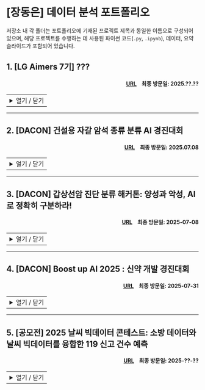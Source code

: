 # [장동은] 데이터 분석 포트폴리오
저장소 내 각 폴더는 포트폴리오에 기재된 프로젝트 제목과 동일한 이름으로 구성되어 있으며, 해당 프로젝트를 수행하는 데 사용된 파이썬 코드(`.py`, `.ipynb`), 데이터, 요약 슬라이드가 포함되어 있습니다.

## 1. [LG Aimers 7기] ???
#### <div align='right'>[URL](https://lgaimers.ai/)&nbsp;&nbsp;&nbsp;&nbsp;최종 방문일: 2025.??.??</div>

<table>
<tr>
<td>
<details>
<summary>열기 / 닫기</summary>

<br>2025.??.?? - 2025.??.??</div>
  
### 분석 개요

### 분석 대상

### 분석 방안

### 분석 결과

### 개선점

</details>
</td>
</tr>
</table>

---

## 2. [DACON] 건설용 자갈 암석 종류 분류 AI 경진대회
#### <div align='right'>[URL](https://dacon.io/competitions/official/236471/overview/description)&nbsp;&nbsp;&nbsp;&nbsp;최종 방문일: 2025.07.08</div>

<table>
<tr>
<td>
<details>
<summary>열기 / 닫기</summary>

<br>2025.04.26 - 2025.05.28

### 분석 개요

* 자갈의 암석 종류는 콘크리트와 아스팔트의 품질에 직접적인 영향을 미치므로, 정확한 분류가 요구된다.

* 기존 수작업 방식은 많은 시간과 비용이 소요될 뿐 아니라, 검사자의 숙련도에 따라 정확도에 편차가 발생하는 한계가 있다.

* 건설용 자갈 이미지를 활용해 암석 종류를 분류하는 AI 알고리즘 개발을 목표로 한다.

### 분석 대상

* 학습 데이터: 총 380,020장의 자갈 이미지가 7개 클래스로 분류되어 제공되었으며, 클래스 간 빈도 차가 크다. 가장 많은 클래스는 가장 적은 클래스보다 약 6배만큼 관측되었다.
  
  |클래스명 |암석 종류 |이미지 수 |비율 (%) |
  |:------|:------|------:|------:|
  |`Andesite` |안산암 |43,802 |11.53 |
  |`Basalt` |현무암 |26,810 |7.05 |
  |`Gneiss` |편마암 |73,914 |19.45 |
  |`Granaite` |화강암 |92,923 |24.45 |
  |`Mud_Sandstone` |이암/사암 |89,467 |23.54 |
  |`Weathered_Rock` |풍화암 |37,169 |9.78 |
  |`Etc` |기타 |15,935 |4.19 |
  |- |- |380,020 |100 |

* 평가 데이터: 클래스 정보가 주어지지 않은 95,006장의 자갈 이미지가 제공되었다.
  
* 평가 기준: Macro F1 Score

### 분석 방안

* 제한된 연산 자원을 고려해, [ImageNet](https://www.image-net.org/)에서 검증된 ConvNeXt Base, Swin V2 Small, EfficientNet V2 Medium을 기반 모형으로 활용하였다. 세 모형 모두 사전학습된 가중치를 초기값으로 사용해 학습을 진행하였다.

* 더 많은 파라미터를 가진 모형이 성능 면에서 유리할 것으로 보였으나, 제한된 연산 자원으로 인해 경량 모형들을 다수 활용한 앙상블 전략을 선택하였다.

* 단순 평균과 같은 관습적인 앙상블 방식 대신, 각 모형의 OOF(Out-of-Fold) 예측 결과를 활용하여 교차 검증 손실 함수를 최소화하는 가중치를 도출하였다.

* 자원 효율 향상을 위해 자동 혼합 정밀도(Automatic Mixed Precision, AMP) 기법을 도입하여 `torch.float32` 대신 `torch.float16`을 적극적으로 활용하였다.

* 클래스 불균형을 고려해, 학습 및 검증 데이터가 동일한 클래스 비율을 갖도록 분할한 후, 손실 함수로 Focal Loss를 사용하였다. Focal Loss와 오버샘플링을 함께 적용한 실험에서 성능 저하가 발생하여, 모형 개발 과정에서 해당 전략은 제외하였다.

* 다양한 환경에서 촬영된 자갈의 색상, 질감, 위치 등의 변화를 모형이 인식할 수 있도록, 회전, 노이즈 추가 등 다양한 데이터 증강(Data Augmentation) 기법을 적용하였다.


### 분석 결과

* 최종 제출 결과: 총 342명의 참가자들 중 58등을 기록하였다.

  |구분 |순위 |Macro F1 |
  |:------|------:|------:|
  |**최종 제출** |**58** |**0.78396** |
  |- |1 |0.93563 |
  |- |2 |0.93306 |
  |- |3 |0.92610 |
  |상위 10% |34 |0.82944|

### 개선점

* 상위권 경쟁자들과 동일한 기반 모형, 학습률(Learning Rate), 스케줄러(Scheduler)를 적용하였으나, 메모리 제약으로 인해 데이터 증강이 제한적이었다. 또한, 학습 속도가 느려 충분한 Epoch을 확보하지 못해, 수렴이 완료되지 않은 모형을 제출하게 되었다.

* 많은 경쟁자들이 Focal Loss와 오버샘플링을 병행하여 높은 성능을 달성한 반면, 해당 프로젝트에서는 두 기법을 함께 사용할 경우 성능 저하가 발생하였다. 이러한 차이는 제한적인 데이터 증강과 짧은 학습 기간에 기인한 것으로 해석된다.

* 상위권 경쟁자들의 실험에 따르면, Focal Loss보다 Weighted Cross-Entropy Loss(WCE Loss)가 소폭 더 안정적인 성능을 보였으며, 해당 문제에서는 WCE Loss가 더 적합한 손실 함수로 판단된다.

</details>
</td>
</tr>
</table>
  
---

## 3. [DACON] 갑상선암 진단 분류 해커톤: 양성과 악성, AI로 정확히 구분하라!
#### <div align='right'>[URL](https://dacon.io/competitions/official/236488/overview/description)&nbsp;&nbsp;&nbsp;&nbsp;최종 방문일: 2025-07-08</div>

<table>
<tr>
<td>
<details>
<summary>열기 / 닫기</summary>

<br>2025.06.29 - 2025.06.30</div>

### 분석 개요


* 정형 데이터를 기반으로 한 예측 알고리즘은 의료 리스크 분석, 조기 진단, 스마트 헬스케어 등 다양한 분야에 활용되며, 진단 정확도를 높이고 치료 결정 속도를 개선한다.

* 갑상선 관련 건강 데이터를 기반으로, 갑상선 결절의 악성 여부를 예측하는 AI 모형 개발을 목표로 한다.

### 분석 대상

* 데이터 명세:

  |변수명 |변수 상세 |
  |:------|:------|
  |`ID` |샘플별 고유 ID |
  |`Age` |환자의 나이 |
  |`Gender` |성별 |
  |`Country` |국적 |
  |`Race` |인종 |
  |`Family_Background` |가족력 여부 |
  |`Radiation_History` |방사선 노출 이력 |
  |`Iodine_Deficiency` |아이오딘 결핍 여부 |
  |`Smoke` |흡연 여부 |
  |`Weight_Risk` |체중 관련 위험도 |
  |`Diabetes` |당뇨병 여부 |
  |`Nodule_Size` |갑상선 결절 크기 |
  |`TSH_Result` |TSH 호르몬 검사 결과 |
  |`T4_Result` |T4 호르몬 검사 결과 |
  |`T3_Result` |T3 호르몬 검사 결과 |
  |`Cancer` |갑상선암 여부|
  
* 학습 데이터: 총 87,159명의 환자로부터 수집된 건강 데이터가 제공되었으며, 낮은 질병 발생률로 인해 심각한 클래스 불균형이 나타났다.
  
  |클래스명 |클래스 상세 |관측 수 |비율 (%) |
  |:------|:------|------:|------:|
  |`0` |양성 |76,700 |88.00 |
  |`1` |악성 |10,459 |12.00 |
  
* 평가 데이터: 46,204명의 환자로부터 수집된 건강 데이터가 클래스 정보 없이 제공되었다.
  
* 평가 기준: Binary F1 Score

### 분석 방안


* 클래스 불균형을 고려하며 `StratifiedKFold`와 `optuna`를 통해 `LGBMClassifier`, `XGBClassifier`, `BalancedRandomForestClassifier`의 최적 하이퍼파라미터를 탐색하였다.

* 각 모형의 Softmax 출력값을 단순 평균하여 앙상블을 구성하였으며, `optuna`를 통해 교차 검증 F1 Score를 최대화하는 악성 클래스 판별 임계값(Threshold)을 추가적으로 도출하였다.

* 목표 기반 통계량(Target-Based Statistic)이 의료 데이터에서 효과적이라는 점에 착안하여, 범주형 변수는 악성 오즈비(Odds Ratio)를 반영한 WOE(Weight of Evidence)로 인코딩하였다. 단, 교차 검증 중 데이터 유출을 막기 위해 각 학습 폴드 기준으로 WOE를 계산하였다.

* 연속형 변수를 `KMeans`로 군집화해 새로운 범주형 변수로 추가하였다. 해당 변수의 유의성이 낮더라도, 의사결정나무 기반 모형에서는 성능에 큰 영향을 주지 않음을 고려하였다.

### 분석 결과

* 최종 제출 결과: 총 661명의 참가자들 중 153등을 기록하였으나, 상위 300등까지의 점수 차이가 매우 근소하였다.
  
  |구분 |순위 |Binary F1 |
  |:------|------:|------:|
  |**최종 제출** |**153** |**0.50946** |
  |- |1 |0.50985 |
  |- |2 |0.50984 |
  |- |3 |0.50984 |
  |상위 10% |66 |0.50974|

### 개선점

* 상위권 참가자 간 점수 차이가 미미해 데이터셋의 분별력에 대한 의문이 제기되었고, 입상 결과가 알고리즘의 우수성에 기반한 것인지에 대한 논란도 뒤따랐다.

* 의사결정나무 기반이 아닌 모형을 앙상블에 포함했을 경우, 데이터의 다양한 구조를 포착하여 성능 향상으로 이어졌을 가능성이 있다.

* 앙상블 모형의 Threshold 산출 시, 각 모형의 Softmax 출력값을 메타 특성(Meta Feature)으로 활용하여 교차 검증을 수행하였다. 검증 폴드를 포함한 전체 예측값을 입력으로 사용하는 방식은 관행적으로 널리 사용되지만, 데이터 유출에 해당하며 교차 검증 F1 Score가 과대평가될 수 있다는 한계가 있다.

</details>
</td>
</tr>
</table>

---

## 4. [DACON] Boost up AI 2025 : 신약 개발 경진대회
#### <div align='right'>[URL](https://dacon.io/competitions/official/236518/overview/description)&nbsp;&nbsp;&nbsp;&nbsp;최종 방문일: 2025-07-31</div>

<table>
<tr>
<td>
<details>
<summary>열기 / 닫기</summary>

<br>2025.06.30 - 2025.07.31</div>

### 분석 개요


* CYP3A4는 약물 대사의 주요 효소로, 전체 P450 효소 대사량의 50% 이상을 담당하며, 대부분의 약물 대사에 관여한다.

* CYP3A4 억제제와 유도제를 병용할 경우, 약물 혈중 농도의 급격한 변동으로 인해 치료 효과가 저하되거나 부작용 위험이 증가할 수 있다.

* 약물의 분자 구조 정보를 기반으로 CYP3A4 저해율을 예측하는 AI 모형 개발을 목표로 한다.

### 주요 역할

* 실전 데이터 분석 경험이 부족한 대학원 동료들이 참여할 수 있도록 팀을 조직하여 프로젝트를 수행하였다.

* 도메인 지식에 대한 사전 조사를 수행한 후, 분석에 필요한 데이터를 확보하였다.

* 각 팀원이 담당한 모형의 하이퍼파라미터 설정을 지원하고, 전체 모형을 통합하는 앙상블 전략을 설계하였다.

### 분석 대상
* 데이터 명세:

  |변수명 |변수 상세 |
  |:------|:------|
  |`ID` |샘플별 고유 ID |
  |`Canonical_Smiles` |분자 구조 데이터 |
  |`Inhibition` |CYP3A4 저해율 (%) |
  
* 학습 데이터: 총 1,681개의 분자에 대한 고유 구조 문자열(Canonical SMILES)가 제공되었다. 아래는 데이터의 예시이다.
  
  |`ID` |`Canonical_Smiles` |`Inhibition`|
  |:------|:------|------:|
  |TRAIN_0000	|Cl.OC1(Cc2cccc(Br)c2)CCNCC1 |12.50 |
  |TRAIN_0001	|Brc1ccc2OCCc3ccnc1c23 |4.45 |
  |TRAIN_0002	|CC1(CO)CC(=NO1)c2cc(c(F)cc2Cl)&#91;N+&#93;(=O)[O-] |4.92 |
  |... |... |... |
  
* 평가 데이터: 총 100개의 분자에 대한 Canonical SMILES가 제공되었다.

* 평가 기준: NRMSE와 Pearson 상관 계수를 결합한 지표를 평가 기준으로 사용하였다.

  $$
  \text{Score} = 0.5 \left[ \left\\{ 1 - \min(\text{NRMSE}, 1) \right\\} + \text{Pearson Correlation Coefficient} \right]
  $$

### 분석 방안

* `rdkit` 라이브러리를 활용하여 `Canonical_Smiles`로부터 다양한 물리화학적 특성과 분자 지문(Fingerprint)을 추출하였다.

* 자료수가 적은데 차원은 높아서 부스팅/랜포 씀

* GNN이 핫한데, 자료 수가 적어서 pretrained 써야 함 > 이거 누가 해줬으면 좋겠다...

### 분석 결과

* 진행중

### 개선점

* 진행중

</details>
</td>
</tr>
</table>

---

## 5. [공모전] 2025 날씨 빅데이터 콘테스트: 소방 데이터와 날씨 빅데이터를 융합한 119 신고 건수 예측
#### <div align='right'>[URL](https://bd.kma.go.kr/contest/main.do)&nbsp;&nbsp;&nbsp;&nbsp;최종 방문일: 2025-??-??</div>

<table>
<tr>
<td>
<details>
<summary>열기 / 닫기</summary>

<br>2025.??.?? - 2025.??.??</div>

### 분석 개요

* 여름철 기온 상승이 119 신고 건수 증가에 영향을 미친다는 선행 연구들이 존재하며, 이에 따라 실제로 어떤 기상 요인이 신고 건수에 영향을 주는지 확인하고자 한다.

* 기상과 지역 특성(면적, 고령 인구 등)을 바탕으로 신고 건수를 예측하는 AI 모형 개발을 목표로 한다.

* 일부 지역에서 실제 신고 건수에 비해 인력이 과도하게 배정되는 문제를 개선하는 데 유용할 것으로 판단된다.

### 주요 역할

* 기상 요인 외에도 신고 건수에 영향을 미치는 요인들을 사전 조사한 뒤, 관련 자료를 수집하였다.

* 데이터 유출을 방지하도록 설계된 `TargetEncoder` 파이프라인을 구축하고, 시계열 특성에 적합한 교차 검증 전략을 수립하였다.

* 개별 모형의 하이퍼파라미터 최적화 및 최종 앙상블 구성을 담당하였다.

### 분석 대상

* 데이터 명세:

  |변수명 |변수 상세 |데이터 출처 |파생 여부 |
  |:------|:------|:-----:|:-----:|
  |`call_count` |일 단위 신고 건수 |공모전 기본 제공 |✕ |
  |`address_gu`, `sub_address` |부산광역시 신고 접수 군·구 및 읍·면·동 |공모전 기본 제공 |✕ |
  |`stn` |AWS 지점 코드 (기상 관측 지점) |공모전 기본 제공 |✕ |
  |`ta_min` 외 8개 |일 단위 기상 정보 (기온, 강수량, 풍속, 습도 등) |공모전 기본 제공 |✕ |
  |`hm_range` 외 7개 |일 단위 기상 파생 변수 |공모전 기본 제공 |◯ |
  |`gu_ta_min` 외 7개 |구별 전년도 기상 파생 변수 |공모전 기본 제공 |◯ |
  |`year` 외 4개 |신고 접수 연월일, 요일, 8월·9월 여부 |공모전 기본 제공 |◯ |
  |`gu_old` 외 10개 |신고 접수 전월 군·구 및 읍·면·동별 인구 정보 |[국가 통계 포털](https://kosis.kr/statHtml/statHtml.do?sso=ok&returnurl=https%3A%2F%2Fkosis.kr%3A443%2FstatHtml%2FstatHtml.do%3FtblId%3DDT_B1%26orgId%3D202%26) |✕ |
  |`call_sum` 외 23개 |이전 신고 이력 |공모전 기본 제공 |◯ |
  |`gu_lat` 외 3개 |군·구 및 읍·면·동별 위경도 |[국토교통부](https://www.vworld.kr/dtmk/dtmk_ntads_s002.do?dsId=30603) |✕ |
  |`gu_cluster` |위경도 클러스터 |[국토교통부](https://www.vworld.kr/dtmk/dtmk_ntads_s002.do?dsId=30603) |◯ | 
  
* 학습 데이터: 2020년부터 2023년까지 매년 5월부터 10월 사이의 유형별·총 119 신고 건수와 기상 자료가 제공되었으며, 신고 접수 날짜와 지역을 기준으로 총 42,924행을 가진다.

* 평가 데이터: 2024년 5월부터 10월 사이의 유형별 119 신고 건수와 기상 자료가 제공되었으며, 신고 접수 날짜와 지역을 기준으로 총 9,601행을 가진다.

* 평가 기준: RMSE

* 제공된 데이터에 일부 품질 문제가 존재하였다:

  * 2024년의 유형별 신고 건수가 제공되어 목표 변수인 2024년의 총 신고 건수를 간접적으로 유추할 수 있었다. 이의 제기 후 '예측 시점 직전까지의 정보는 활용 가능하다'는 공지가 있었으나, 유출 가능성을 차단하지는 못했다.
  * 유형별 신고 건수의 합이 총 신고 건수와 일치하지 않았으며, 이는 [공공 데이터 포털](https://www.data.go.kr/data/15087824/openapi.do)의 부산광역시 소방 출동 정보 API와도 일치하지 않았다.
  * `OUTER JOIN`이 아닌 `INNER JOIN` 방식으로 결합된 소방·기상 데이터가 제공되어, 신고가 일어나지 않은 날짜의 정보는 데이터에서 제외되었다. 이로 인해 신고 건수가 0인 날은 예측이 불가능하였으며, 통계적 모형이 구조적으로 제한되었다.
  
### 분석 방안

* 기상 자료의 결측값은 날짜와 지역을 고려하여 보간하였다.

* 자료의 비정규성을 고려해 Spearman 상관 계수를 사용하여 기상 변수와 유형별 신고 건수 사이의 상관 관계를 탐색하였다.

* 데이터 유출에 주의하며 `TimeSeriesSplit`과 `optuna`를 통해 `LGBMRegressor`, `RandomForestRegressor`, `XGBRegressor`의 최적 하이퍼파라미터를 탐색하였다.

* 각 모형의 예측값을 Meta Feature로 활용해 `Ridge` 회귀 기반의 앙상블을 수행하였으며, `optuna`를 통해 교차 검증 RMSE를 최소화하는 `alpha`를 탐색하였다.

### 분석 결과

* 상관 분석:

  * 구조 신고 건수는 기온, 습도, 풍속과 약한 양의 상관 관계를 보여, 태풍과의 연관성이 추정된다.

  * 화재 신고 건수는 습도와 약한 음의 상관 관계를 보여, 건조한 기후 조건이 화재 발생에 영향을 미친 것으로 해석된다. 기온과는 약한 양의 상관 관계를 나타내는데, 이는 화재로 인한 기온 상승이 반영된 결과일 수 있다.

  * 구급 및 기타 유형의 신고 건수는 기상 변수와 유의미한 상관 관계를 보이지 않았다.

* 총 신고 건수 예측: 양의 정수를 가지는 목표 변수에 대해 약 1.05의 평가 RMSE를 기록하였다.

* 변수 중요도:

  * 강수량과 풍속 관련 변수의 중요도가 높게 나타나, 상관 분석 결과와 일관되게 태풍의 영향을 크게 받는 것으로 추정된다.

  * 신고 건수가 전반적으로 적고, 날짜와 무관하게 지역 내부에서 일정한 경향을 보여 `TargetEncoder`를 적용한 범주형 변수의 목표 기반 통계량이 높은 중요도를 보였다. 이 중 읍·면·동은 핵심 변수로 작용했다.

  * 지역 규모를 나타내는 변수들, 특히 읍·면·동별 세대 수는 신고 건수 예측에서 중요한 변수로 작용하였다.

* SHAP(SHapley Additive exPlanations) 기반 주요 변수 해석:

  * 상관 분석과 변수 중요도 결과와 일관되게, 강수량과 풍속은 신고 건수 변화에 강한 영향을 미치는 요인으로 나타났다.

  * 읍·면·동 단위에서 신고 특성이 뚜렷하게 나타났으며, 인구 구성 지표는 위험 예측에 있어 매우 유의미한 변수로 작용하였다.

### 개선점

</details>
</td>
</tr>
</table>


